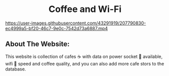 <h1 align="center"> Coffee and Wi-Fi</h1>

https://user-images.githubusercontent.com/43291919/207790830-ec4999a5-bf20-46c7-9e0c-7542d73a6887.mp4

## About The Website:
This website is collection of cafes ☕ with data on power socket 🔌 available, wifi 📶 speed and coffee quality, and you can also add more cafe stors to the database.


